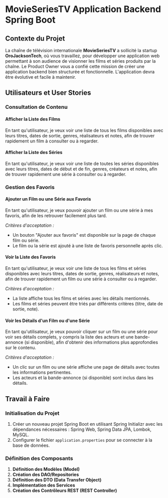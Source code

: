 # MovieSeriesTV Application Backend Spring Boot

## Contexte du Projet
La chaîne de télévision internationale **MovieSeriesTV** a sollicité la startup **OroJacksonTech**, où vous travaillez, pour développer une application web permettant à son audience de visionner les films et séries produits par la chaîne. Le Product Owner vous a confié cette mission de créer une application backend bien structurée et fonctionnelle. L'application devra être évolutive et facile à maintenir.

## Utilisateurs et User Stories

### Consultation de Contenu

#### Afficher la Liste des Films
En tant qu'utilisateur, je veux voir une liste de tous les films disponibles avec leurs titres, dates de sortie, genres, réalisateurs et notes, afin de trouver rapidement un film à consulter ou à regarder.

#### Afficher la Liste des Séries
En tant qu'utilisateur, je veux voir une liste de toutes les séries disponibles avec leurs titres, dates de début et de fin, genres, créateurs et notes, afin de trouver rapidement une série à consulter ou à regarder.

### Gestion des Favoris

#### Ajouter un Film ou une Série aux Favoris
En tant qu'utilisateur, je veux pouvoir ajouter un film ou une série à mes favoris, afin de les retrouver facilement plus tard.

*Critères d'acceptation :*
- Un bouton "Ajouter aux favoris" est disponible sur la page de chaque film ou série.
- Le film ou la série est ajouté à une liste de favoris personnelle après clic.

#### Voir la Liste des Favoris
En tant qu'utilisateur, je veux voir une liste de tous les films et séries disponibles avec leurs titres, dates de sortie, genres, réalisateurs et notes, afin de trouver rapidement un film ou une série à consulter ou à regarder.

*Critères d'acceptation :*
- La liste affiche tous les films et séries avec les détails mentionnés.
- Les films et séries peuvent être triés par différents critères (titre, date de sortie, note).

#### Voir les Détails d'un Film ou d'une Série
En tant qu'utilisateur, je veux pouvoir cliquer sur un film ou une série pour voir ses détails complets, y compris la liste des acteurs et une bande-annonce (si disponible), afin d'obtenir des informations plus approfondies sur le contenu.

*Critères d'acceptation :*
- Un clic sur un film ou une série affiche une page de détails avec toutes les informations pertinentes.
- Les acteurs et la bande-annonce (si disponible) sont inclus dans les détails.

## Travail à Faire

### Initialisation du Projet
1. Créer un nouveau projet Spring Boot en utilisant Spring Initializr avec les dépendances nécessaires : Spring Web, Spring Data JPA, Lombok, MySQL.
2. Configurer le fichier `application.properties` pour se connecter à la base de données.

### Définition des Composants

1. **Définition des Modèles (Model)**
2. **Création des DAO/Repositories**
3. **Définition des DTO (Data Transfer Object)**
4. **Implémentation des Services**
5. **Création des Contrôleurs REST (REST Controller)**
